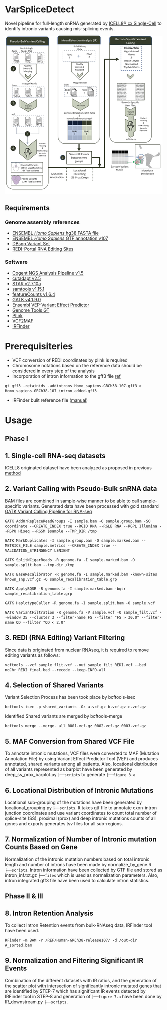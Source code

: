 # VarSpliceDetect
Novel pipeline for full-length snRNA generated by [ICELL8&reg; cx Single-Cell](https://www.takarabio.com/products/automation-systems/icell8-system-and-software/icell8-cx-single-cell-system) to identify intronic variants causing mis-splicing events.

![alt text](pipeline_updated.png)

## Requirements
### Genome assembly references
- [ENSEMBL _Homo Sapiens_ hg38 FASTA file](http://ftp.ensembl.org/pub/release-107/fasta/homo_sapiens/dna/Homo_sapiens.GRCh38.dna.primary_assembly.fa.gz)
- [ENSEMBL _Homo Sapiens_ GTF annotation v107](http://ftp.ensembl.org/pub/release-103/gtf/homo_sapiens/Homo_sapiens.GRCh38.107.gtf.gz)
- [DBsnp Variant Set](https://ftp.ncbi.nih.gov/snp/organisms/human_9606/VCF/)
- [REDI-Portal RNA Editing Sites](http://srv00.recas.ba.infn.it/webshare/ATLAS/donwload/TABLE1_hg38.txt.gz)
### Software
- [Cogent NGS Analysis Pipeline v1.5](https://www.takarabio.com/products/automation-systems/icell8-system-and-software/bioinformatics-tools/cogent-ngs-analysis-pipeline)
- [cutadapt v2.5](https://cutadapt.readthedocs.io/en/stable/)
- [STAR v2.7.10a](https://github.com/alexdobin/STAR)
- [samtools v1.15.1](https://www.htslib.org/)
- [featureCounts v1.6.4](https://cutadapt.readthedocs.io/en/stable/)
- [GATK v4.1.9.0](https://gatk.broadinstitute.org/hc/en-us)
- [Ensembl VEP-Variant Effect Predictor](https://github.com/Ensembl/ensembl-vep)
- [Genome Tools GT](http://genometools.org/tools/gt.html)
- [Pl!nk](https://zzz.bwh.harvard.edu/plink/)
- [VCF2MAF](https://github.com/mskcc/vcf2maf)
- [IRFinder](https://github.com/williamritchie/IRFinder/wiki)

# Prerequisiteries
- VCF conversion of REDI coordinates by plink is required
- Chromosome notations based on the reference data should be considered in every step of the analysis
- Incorporation of intron information to the gff3 file [ref](https://www.biostars.org/p/242745/)
```Shell
gt gff3 -retainids -addintrons Homo_sapiens.GRCh38.107.gff3 > Homo_sapiens.GRCh38.107_intron_added.gff3
```
- IRFinder bulit reference file ([manual](https://github.com/williamritchie/IRFinder/wiki/Build-Reference))

# Usage
## Phase I

## 1. Single-cell RNA-seq datasets
ICELL8 originated dataset have been analyzed as proposed in previous [method](https://github.com/UKHG-NIG/single-cell-cellenion-icell8#1-single-cell-rna-seq-datasets)

## 2. Variant Calling with Pseudo-Bulk snRNA data
BAM files are combined in sample-wise manner to be able to call sample-specific variants.
Generated data have been processed with gold standard [GATK Variant Calling Pipeline for RNA-seq](https://gatk.broadinstitute.org/hc/en-us/articles/360035531192-RNAseq-short-variant-discovery-SNPs-Indels-)

```Shell
GATK AddOrReplaceReadGroups -I sample.bam -O sample.group.bam -SO coordinate --CREATE_INDEX true --RGID RNA --RGLB RNA --RGPL Illumina --RGPU Hiseq --RGSM $sample --TMP_DIR /tmp
```
```Shell
GATK MarkDuplicates -I sample.group.bam -O sample.marked.bam --METRICS_FILE sample.metrics --CREATE_INDEX true --VALIDATION_STRINGENCY LENIENT
```
```Shell
GATK SplitNCigarReads -R genome.fa -I sample.marked.bam -O sample.split.bam --tmp-dir /tmp
```
```Shell
GATK BaseRecalibrator -R genome.fa -I sample.marked.bam -known-sites known_snp.vcf.gz -O sample_recalibration_table.grp
```
```Shell
GATK ApplyBQSR -R genome.fa -I sample.marked.bam -bqsr sample_recalibration_table.grp 
```
```Shell
GATK HaplotypeCaller -R genome.fa -I sample.split.bam -O sample.vcf
```
```Shell
GATK VariantFiltration -R genome.fa -V sample.vcf -O sample_filt.vcf --window 35 --cluster 3 --filter-name FS --filter "FS > 30.0" --filter-name QD --filter "QD < 2.0"
```

## 3. REDI (RNA Editing) Variant Filtering
Since data is originated from nuclear RNAseq, it is required to remove editing variants as follows:

```Shell
vcftools --vcf sample_flit.vcf --out sample_filt_REDI.vcf --bed noChr_REDI_final.bed --recode --keep-INFO-all
```
## 4. Selection of Shared Variants
Variant Selection Process has been took place by bcftools-isec
```Shell
bcftools isec -p shared_variants -Oz a.vcf.gz b.vcf.gz c.vcf.gz
```
Identified Shared variants are merged by bcftools-merge
```Shell
bcftools merge --merge- all 0001.vcf.gz 0002.vcf.gz 0003.vcf.gz
```
## 5. MAF Conversion from Shared VCF File
To annotate intronic mutations, VCF files were converted to MAF (Mutation Annotation File) by using Variant Effect Predictor Tool (VEP) and produces annotated, shared variants among all patients. Also, locational distribution of all variants represented as barplot have been generated by deep_ss_prox_barplot.py ```├──scripts``` to generate ```├──figure 3.a``` 

## 6. Locational Distribution of Intronic Mutations
Locational sub-grouping of the mutations have been generated by locational_grouping.py ```├──scripts```. It takes gtf file to annotate exon-intron junction coordinates and use variant coordinates to count total number of splice-site (SS), proximal (prox) and deep intronic mutations counts of all genes and exports generates tsv files for all sub-regions.

## 7. Normalization of Number of Intronic mutation Counts Based on Gene
Normalization of the intronic mutation numbers based on total intronic length and number of introns have been made by normalize_by_gene.R ```├──scripts```. Intron information have been collected by GTF file and stored as intron_inf.txt.gz ```├──files``` which is used as normalization parameters. Also, intron integrated gff3 file have been used to calculate intron statistics.

## Phase II & III
## 8. Intron Retention Analysis
To collect Intron Retention events from bulk-RNAseq data, IRFinder tool have been used.
```Shell
RFinder -m BAM -r /REF/Human-GRCh38-release107/ -d /out-dir A_sorted.bam
```
## 9. Normalization and Filtering Significant IR Events
Combination of the different datasets with IR ratios, and the generation of the scatter plot with intersection of significantly intronic mutated genes that are identified by STEP-7 which has significant IR events detected by IRFinder tool in STEP-8 and generation of ```├──figure 7.a``` have been done by IR_downstream.py ```├──scripts```.
